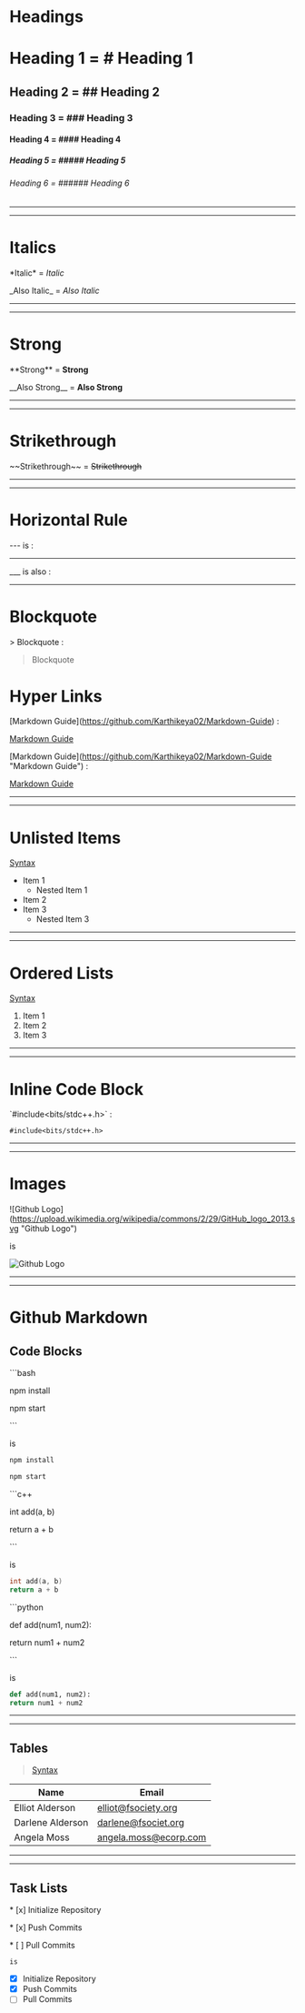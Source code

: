 <!-- This is How Comments are Made -->

# Headings
<!-- This is How Comments are Made -->
# Heading 1 = # Heading 1 
## Heading 2 = ## Heading 2
### Heading 3 = ### Heading 3
#### Heading 4 = #### Heading 4
##### Heading 5 = ##### Heading 5
###### Heading 6 = ###### Heading 6
---
---
# Italics
<!-- Italics -->
\*Italic\* = *Italic*

\_Also Italic\_ = _Also Italic_

---
---
# Strong
<!-- Strong -->
\*\*Strong\*\* = **Strong**

\_\_Also Strong\_\_ = __Also Strong__

---
---
# Strikethrough
<!-- Strikethrough -->
\~~Strikethrough~~ = ~~Strikethrough~~

---
---

<!-- Horizontal Rule -->
# Horizontal Rule
\--- is :

---

\___ is also : 
___

# Blockquote
<!-- Blockquote -->
\> Blockquote :
> Blockquote

# Hyper Links
<!-- Hyper Links -->
\[Markdown Guide](https://github.com/Karthikeya02/Markdown-Guide) :

[Markdown Guide](https://github.com/Karthikeya02/Markdown-Guide)

\[Markdown Guide](https://github.com/Karthikeya02/Markdown-Guide "Markdown Guide") :

[Markdown Guide](https://github.com/Karthikeya02/Markdown-Guide "Markdown Guide")

---
---
# Unlisted Items
<!-- Unlisted Items -->
[Syntax](AdditionalSyntax/UnlistedItems.txt)

* Item 1
	* Nested Item 1
* Item 2
* Item 3
	* Nested Item 3

---
---
# Ordered Lists
<!-- Ordered Lists -->
[Syntax](AdditionalSyntax/UnlistedItems.txt)

1. Item 1
2. Item 2
3. Item 3

---
---
# Inline Code Block
<!-- Inline Code Block -->
\`#include<bits/stdc++.h>\` :

`#include<bits/stdc++.h>`

---
---
# Images
<!-- Images -->
\![Github Logo](https://upload.wikimedia.org/wikipedia/commons/2/29/GitHub_logo_2013.svg \"Github Logo")

is

![Github Logo](https://upload.wikimedia.org/wikipedia/commons/2/29/GitHub_logo_2013.svg "Github Logo")

---
---
# Github Markdown
<!-- Github Markdown -->
## Code Blocks
<!-- Code Blocks -->
\```bash
  
npm install

npm start

\```

is

```bash
npm install

npm start
```

\```c++
  
int add(a, b)
  
  return a + b 

\```

is

```c++
int add(a, b)
return a + b 
```

\```python

def add(num1, num2):

return num1 + num2

\```

is

```python
def add(num1, num2):
return num1 + num2
```
---
---
## Tables
>[Syntax](AdditionalSyntax/Tables.txt)

| Name     | Email          |
| - | - |
| Elliot Alderson | elliot@fsociety.org |
| Darlene Alderson | darlene@fsociet.org |
| Angela Moss | angela.moss@ecorp.com |

---
---
## Task Lists
<!-- Task Lists -->
\* [x] Initialize Repository

\* [x] Push Commits

\* [ ] Pull Commits

	is

* [x] Initialize Repository
* [x] Push Commits
* [ ] Pull Commits